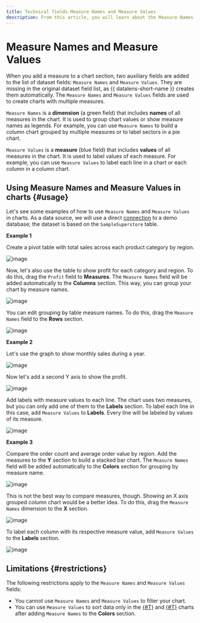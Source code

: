 ```yaml
---
title: Technical fields Measure Names and Measure Values
description: From this article, you will learn about the Measure Names and Measure Values​​ fields and how to use them in the wizard.
---
```


# Measure Names and Measure Values

When you add a measure to a chart section, two auxiliary fields are added to the list of dataset fields: `Measure Names` and `Measure Values`. They are missing in the original dataset field list, as {{ datalens-short-name }} creates them automatically. The `Measure Names` and `Measure Values` fields are used to create charts with multiple measures.

`Measure Names` is a **dimension** (a green field) that includes **names** of all measures in the chart. It is used to group chart values or show measure names as legends. For example, you can use `Measure Names` to build a column chart grouped by multiple measures or to label sectors in a pie chart.

`Measure Values` is a **measure** (blue field) that includes **values** of all measures in the chart. It is used to label values of each measure. For example, you can use `Measure Values` to label each line in a chart or each column in a column chart.

## Using Measure Names and Measure Values in charts {#usage}

Let's see some examples of how to use `Measure Names` and `Measure Values` in charts. As a data source, we will use a direct [connection](../../quickstart.md#create-connection) to a demo database; the dataset is based on the `SampleSuperstore` table.

**Example 1**

Create a pivot table with total sales across each product category by region.

![image](../../../_assets/datalens/concepts/measure-names-1.png)

Now, let's also use the table to show profit for each category and region. To do this, drag the `Profit` field to **Measures**. The `Measure Names` field will be added automatically to the **Columns** section. This way, you can group your chart by measure names.

![image](../../../_assets/datalens/concepts/measure-names-2.png)

You can edit grouping by table measure names. To do this, drag the `Measure Names` field to the **Rows** section.

![image](../../../_assets/datalens/concepts/measure-names-3.png)

**Example 2**

Let's use the graph to show monthly sales during a year.

![image](../../../_assets/datalens/concepts/measure-values-1.png)

Now let's add a second Y axis to show the profit.

![image](../../../_assets/datalens/concepts/measure-values-2.png)

Add labels with measure values to each line. The chart uses two measures, but you can only add one of them to the **Labels** section. To label each line in this case, add `Measure Values` to **Labels**. Every line will be labeled by values of its measure.

![image](../../../_assets/datalens/concepts/measure-values-3.png)

**Example 3**

Compare the order count and average order value by region. Add the measures to the **Y** section to build a stacked bar chart. The `Measure Names` field will be added automatically to the **Colors** section for grouping by measure name.

![image](../../../_assets/datalens/concepts/measure-names-4.png)

This is not the best way to compare measures, though. Showing an X axis grouped column chart would be a better idea. To do this, drag the `Measure Names` dimension to the **X** section.

![image](../../../_assets/datalens/concepts/measure-names-5.png)

To label each column with its respective measure value, add `Measure Values` to the **Labels** section.

![image](../../../_assets/datalens/concepts/measure-names-6.png)

## Limitations {#restrictions}


The following restrictions apply to the `Measure Names` and `Measure Values` fields:

* You cannot use `Measure Names` and `Measure Values` to filter your chart.
* You can use `Measure Values` to sort data only in the [{#T}](../../visualization-ref/area-chart.md) and [{#T}](../../visualization-ref/normalized-area-chart.md) charts after adding `Measure Names` to the **Colors** section.
